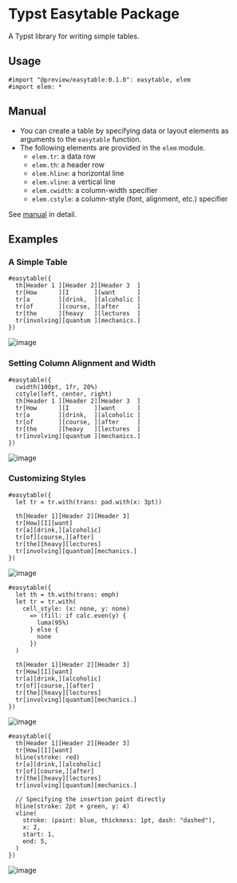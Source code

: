 # Typst Easytable Package

A Typst library for writing simple tables.

## Usage

```typst
#import "@preview/easytable:0.1.0": easytable, elem
#import elem: *
```

## Manual

- You can create a table by specifying data or layout elements as arguments to the `easytable` function.
- The following elements are provided in the `elem` module.
    - `elem.tr`: a data row
    - `elem.th`: a header row
    - `elem.hline`: a horizontal line
    - `elem.vline`: a vertical line
    - `elem.cwidth`: a column-width specifier
    - `elem.cstyle`: a column-style (font, alignment, etc.) specifier

See [manual](./manual.pdf) in detail.

## Examples

### A Simple Table

```typst
#easytable({
  th[Header 1 ][Header 2][Header 3  ]
  tr[How      ][I       ][want      ]
  tr[a        ][drink,  ][alcoholic ]
  tr[of       ][course, ][after     ]
  tr[the      ][heavy   ][lectures  ]
  tr[involving][quantum ][mechanics.]
})
```

![image](https://github.com/monaqa/typst-easytable/assets/48883418/690b466b-56d9-4660-8ca5-25cc25e379f9)

### Setting Column Alignment and Width

```typst
#easytable({
  cwidth(100pt, 1fr, 20%)
  cstyle(left, center, right)
  th[Header 1 ][Header 2][Header 3  ]
  tr[How      ][I       ][want      ]
  tr[a        ][drink,  ][alcoholic ]
  tr[of       ][course, ][after     ]
  tr[the      ][heavy   ][lectures  ]
  tr[involving][quantum ][mechanics.]
})
```

![image](https://github.com/monaqa/typst-easytable/assets/48883418/8ff574b4-bf1f-46ca-8a2d-584ab701a989)

### Customizing Styles

```typst
#easytable({
  let tr = tr.with(trans: pad.with(x: 3pt))

  th[Header 1][Header 2][Header 3]
  tr[How][I][want]
  tr[a][drink,][alcoholic]
  tr[of][course,][after]
  tr[the][heavy][lectures]
  tr[involving][quantum][mechanics.]
})
```

![image](https://github.com/monaqa/typst-easytable/assets/48883418/8a1ed0d0-4a9e-4a28-a0ff-b8f7a09cb8a8)

```typst
#easytable({
  let th = th.with(trans: emph)
  let tr = tr.with(
    cell_style: (x: none, y: none)
      => (fill: if calc.even(y) {
        luma(95%)
      } else {
        none
      })
  )

  th[Header 1][Header 2][Header 3]
  tr[How][I][want]
  tr[a][drink,][alcoholic]
  tr[of][course,][after]
  tr[the][heavy][lectures]
  tr[involving][quantum][mechanics.]
})
```

![image](https://github.com/monaqa/typst-easytable/assets/48883418/5f8bf796-b2bd-41c4-a79e-fd97c2824ecd)


```typst
#easytable({
  th[Header 1][Header 2][Header 3]
  tr[How][I][want]
  hline(stroke: red)
  tr[a][drink,][alcoholic]
  tr[of][course,][after]
  tr[the][heavy][lectures]
  tr[involving][quantum][mechanics.]

  // Specifying the insertion point directly
  hline(stroke: 2pt + green, y: 4)
  vline(
    stroke: (paint: blue, thickness: 1pt, dash: "dashed"),
    x: 2,
    start: 1,
    end: 5,
  )
})
```

![image](https://github.com/monaqa/typst-easytable/assets/48883418/cf400dad-a7fc-4f3a-991d-9611adab41c6)
